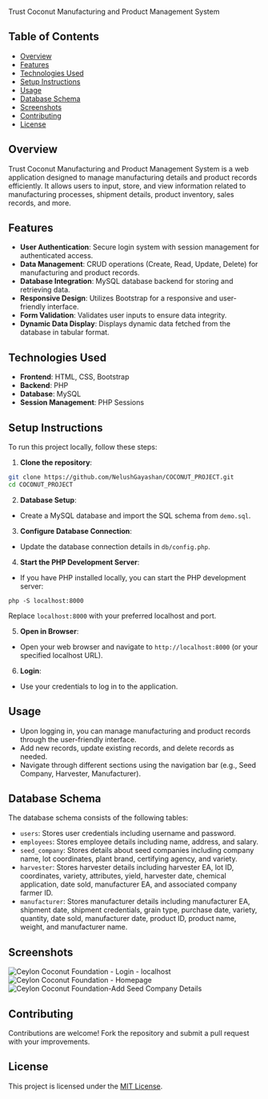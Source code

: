 Trust Coconut Manufacturing and Product Management System

## Table of Contents
 - [Overview](#overview)
 - [Features](#features)
 - [Technologies Used](#technologies-used)
 - [Setup Instructions](#setup-instructions)
 - [Usage](#usage)
 - [Database Schema](#database-schema)
 - [Screenshots](#screenshots)
 - [Contributing](#contributing)
 - [License](#license)

 ## Overview
 Trust Coconut Manufacturing and Product Management System is a web application designed to manage manufacturing details and product records efficiently. It allows users to input, store, and view information related to manufacturing processes, shipment details, product inventory, sales records, and more.

 ## Features
 - **User Authentication**: Secure login system with session management for authenticated access.
 - **Data Management**: CRUD operations (Create, Read, Update, Delete) for manufacturing and product records.
 - **Database Integration**: MySQL database backend for storing and retrieving data.
 - **Responsive Design**: Utilizes Bootstrap for a responsive and user-friendly interface.
 - **Form Validation**: Validates user inputs to ensure data integrity.
 - **Dynamic Data Display**: Displays dynamic data fetched from the database in tabular format.

 ## Technologies Used
 - **Frontend**: HTML, CSS, Bootstrap
 - **Backend**: PHP
 - **Database**: MySQL
 - **Session Management**: PHP Sessions

 ## Setup Instructions
 To run this project locally, follow these steps:

 1. **Clone the repository**:
 ```bash
 git clone https://github.com/NelushGayashan/COCONUT_PROJECT.git
 cd COCONUT_PROJECT
 ```

 2. **Database Setup**:
 - Create a MySQL database and import the SQL schema from `demo.sql`.

 3. **Configure Database Connection**:
 - Update the database connection details in `db/config.php`.

 4. **Start the PHP Development Server**:
 - If you have PHP installed locally, you can start the PHP development server:
 ```vbnet
 php -S localhost:8000
 ```
 Replace `localhost:8000` with your preferred localhost and port.

 5. **Open in Browser**:
 - Open your web browser and navigate to `http://localhost:8000` (or your specified localhost URL).

 6. **Login**:
 - Use your credentials to log in to the application.

 ## Usage
 - Upon logging in, you can manage manufacturing and product records through the user-friendly interface.
 - Add new records, update existing records, and delete records as needed.
 - Navigate through different sections using the navigation bar (e.g., Seed Company, Harvester, Manufacturer).

 ## Database Schema
 The database schema consists of the following tables:

- `users`: Stores user credentials including username and password.
- `employees`: Stores employee details including name, address, and salary.
- `seed_company`: Stores details about seed companies including company name, lot coordinates, plant brand, certifying agency, and variety.
- `harvester`: Stores harvester details including harvester EA, lot ID, coordinates, variety, attributes, yield, harvester date, chemical application, date sold, manufacturer EA, and associated company farmer ID.
- `manufacturer`: Stores manufacturer details including manufacturer EA, shipment date, shipment credentials, grain type, purchase date, variety, quantity, date sold, manufacturer date, product ID, product name, weight, and manufacturer name.


 ## Screenshots
![Ceylon Coconut Foundation - Login - localhost](https://github.com/user-attachments/assets/c67ecbd6-75b4-4db1-97f1-930e4e5d54a8)
![Ceylon Coconut Foundation - Homepage](https://github.com/user-attachments/assets/f94b737c-d469-4361-b3b7-56f4fc2b221b)
![Ceylon Coconut Foundation-Add Seed Company Details](https://github.com/user-attachments/assets/fb3e8064-0053-43b2-9627-0d14c72f4452)


 ## Contributing
 Contributions are welcome! Fork the repository and submit a pull request with your improvements.

 ## License
 This project is licensed under the [MIT License](LICENSE).

